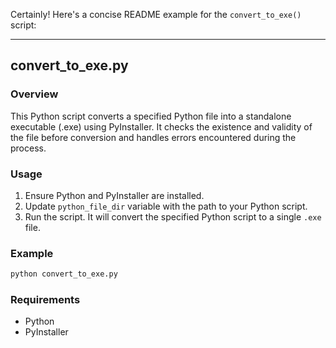 Certainly! Here's a concise README example for the `convert_to_exe()` script:

---

## convert_to_exe.py

### Overview
This Python script converts a specified Python file into a standalone executable (.exe) using PyInstaller. It checks the existence and validity of the file before conversion and handles errors encountered during the process.

### Usage
1. Ensure Python and PyInstaller are installed.
2. Update `python_file_dir` variable with the path to your Python script.
3. Run the script. It will convert the specified Python script to a single `.exe` file.
   
### Example
```bash
python convert_to_exe.py
```

### Requirements
- Python
- PyInstaller



